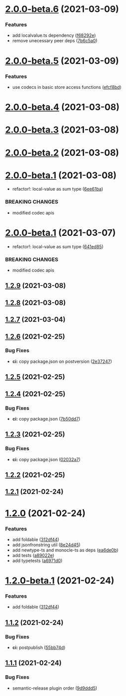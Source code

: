 # [2.0.0-beta.6](https://github.com/fido-id/react-localstorage-ts/compare/v2.0.0-beta.5...v2.0.0-beta.6) (2021-03-09)


### Features

* add localvalue.ts dependency ([f68292e](https://github.com/fido-id/react-localstorage-ts/commit/f68292eafce9ff77508e67a4f6352ee105099f05))
* remove unecessary peer deps ([7b6c5a0](https://github.com/fido-id/react-localstorage-ts/commit/7b6c5a004736e0c4a8bb5286d72a737ccd331e28))

# [2.0.0-beta.5](https://github.com/fido-id/react-localstorage-ts/compare/v2.0.0-beta.4...v2.0.0-beta.5) (2021-03-09)


### Features

* use codecs in basic store access functions ([efcf8bd](https://github.com/fido-id/react-localstorage-ts/commit/efcf8bd311190c0e837e2b41c6b1a32387add2ae))

# [2.0.0-beta.4](https://github.com/fido-id/react-localstorage-ts/compare/v2.0.0-beta.3...v2.0.0-beta.4) (2021-03-08)

# [2.0.0-beta.3](https://github.com/fido-id/react-localstorage-ts/compare/v2.0.0-beta.2...v2.0.0-beta.3) (2021-03-08)

# [2.0.0-beta.2](https://github.com/fido-id/react-localstorage-ts/compare/v2.0.0-beta.1...v2.0.0-beta.2) (2021-03-08)

# [2.0.0-beta.1](https://github.com/fido-id/react-localstorage-ts/compare/v1.2.9...v2.0.0-beta.1) (2021-03-08)


* refactor!: local-value as sum type ([6ee61ba](https://github.com/fido-id/react-localstorage-ts/commit/6ee61baed7e998bf553c54152a24786f366311cb))


### BREAKING CHANGES

* modified codec apis

# [2.0.0-beta.1](https://github.com/ModataSRL/react-localstorage-ts/compare/v1.2.7...v2.0.0-beta.1) (2021-03-07)


* refactor!: local-value as sum type ([641ed85](https://github.com/ModataSRL/react-localstorage-ts/commit/641ed85bad00bb13c2f484b8e0d2463db9b44690))


### BREAKING CHANGES

* modified codec apis

## [1.2.9](https://github.com/fido-id/react-localstorage-ts/compare/v1.2.8...v1.2.9) (2021-03-08)

## [1.2.8](https://github.com/fido-id/react-localstorage-ts/compare/v1.2.7...v1.2.8) (2021-03-08)

## [1.2.7](https://github.com/ModataSRL/react-localstorage-ts/compare/v1.2.6...v1.2.7) (2021-03-04)

## [1.2.6](https://github.com/ModataSRL/react-localstorage-ts/compare/v1.2.5...v1.2.6) (2021-02-25)


### Bug Fixes

* **ci:** copy package.json on postversion ([2e37247](https://github.com/ModataSRL/react-localstorage-ts/commit/2e37247b85e3bf0b60891c4dda5e884455cefeaf))

## [1.2.5](https://github.com/ModataSRL/react-localstorage-ts/compare/v1.2.4...v1.2.5) (2021-02-25)

## [1.2.4](https://github.com/ModataSRL/react-localstorage-ts/compare/v1.2.3...v1.2.4) (2021-02-25)


### Bug Fixes

* **ci:** copy package.json ([7b50dd7](https://github.com/ModataSRL/react-localstorage-ts/commit/7b50dd7ea7e5fb211ccad535c7f32860397af588))

## [1.2.3](https://github.com/ModataSRL/react-localstorage-ts/compare/v1.2.2...v1.2.3) (2021-02-25)


### Bug Fixes

* **ci:** copy package.json ([02032a7](https://github.com/ModataSRL/react-localstorage-ts/commit/02032a70ae02bc55b77b3c9efd00fc9f6ed47737))

## [1.2.2](https://github.com/ModataSRL/react-localstorage-ts/compare/v1.2.1...v1.2.2) (2021-02-25)

## [1.2.1](https://github.com/ModataSRL/react-localstorage-ts/compare/v1.2.0...v1.2.1) (2021-02-24)

# [1.2.0](https://github.com/ModataSRL/react-localstorage-ts/compare/v1.1.2...v1.2.0) (2021-02-24)


### Features

* add foldable ([312df44](https://github.com/ModataSRL/react-localstorage-ts/commit/312df4499c5af7d013f9c73df2e6e8f7be2ba5ce))
* add jsonfronstring util ([8e24d45](https://github.com/ModataSRL/react-localstorage-ts/commit/8e24d45060a89a45fa1a80711ed13d676269e5d1))
* add newtype-ts and monocle-ts as deps ([ea6de0b](https://github.com/ModataSRL/react-localstorage-ts/commit/ea6de0b891f6140402e76987fe71ef301b298ae6))
* add tests ([a89022e](https://github.com/ModataSRL/react-localstorage-ts/commit/a89022eac660cf4aab8b816c7d9ae20257562e8e))
* add typetests ([a6971d0](https://github.com/ModataSRL/react-localstorage-ts/commit/a6971d0a88b808a8fe26904f1e6624db276ee09e))

# [1.2.0-beta.1](https://github.com/ModataSRL/react-localstorage-ts/compare/v1.1.2...v1.2.0-beta.1) (2021-02-24)


### Features

* add foldable ([312df44](https://github.com/ModataSRL/react-localstorage-ts/commit/312df4499c5af7d013f9c73df2e6e8f7be2ba5ce))

## [1.1.2](https://github.com/ModataSRL/react-localstorage-ts/compare/v1.1.1...v1.1.2) (2021-02-24)


### Bug Fixes

* **ci:** postpublish ([55bb74d](https://github.com/ModataSRL/react-localstorage-ts/commit/55bb74d6edc307b83312ca486205cefa5725c173))

## [1.1.1](https://github.com/ModataSRL/react-localstorage-ts/compare/v1.1.0...v1.1.1) (2021-02-24)


### Bug Fixes

* semantic-release plugin order ([9d9ddd5](https://github.com/ModataSRL/react-localstorage-ts/commit/9d9ddd56443ebecb4d220525dbe2ffc5113b9820))
